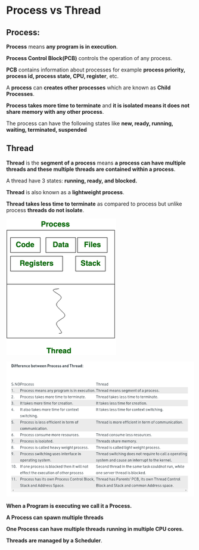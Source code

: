 # Process vs Thread 

## Process: 

**Process** means **any program is in execution**. 

**Process Control Block(PCB)** controls the operation of any process. 

**PCB** contains information about processes for example **process priority, process id, process state, CPU, register**, etc. 

A **process** can **creates other processes** which are known as **Child Processes**. 

**Process takes more time to terminate** and **it is isolated means it does not share memory with any other process**.

The process can have the following states like **new, ready, running, waiting, terminated, suspended**

## Thread 

**Thread** is the **segment of a process** means **a process can have multiple threads and these multiple threads are contained within a process**. 

A thread have 3 states: **running, ready, and blocked.**

**Thread** is also known as a **lightweight process**. 

**Thread takes less time to terminate** as compared to process but unlike process **threads do not isolate**. 

![process1](./process_thread.png)

![process2](./process_thread_diff.png)


**When a Program is executing we call it a Process.**

**A Process can spawn multiple threads**

**One Process can have multiple threads running in multiple CPU cores.**

**Threads are managed by a Scheduler**. 